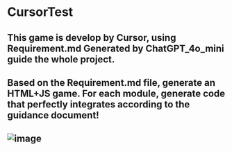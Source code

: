 # CursorTest
## This game is develop by Cursor, using Requirement.md Generated by ChatGPT_4o_mini guide the whole project.
## Based on the Requirement.md file, generate an HTML+JS game. For each module, generate code that perfectly integrates according to the guidance document!
## ![image](https://github.com/user-attachments/assets/d92d6d49-29fa-4825-8645-d84388de8c28)

